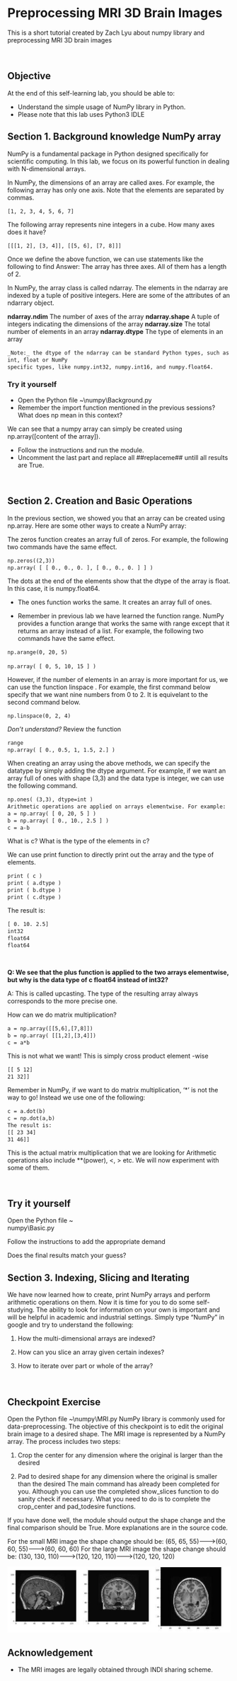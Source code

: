 # Preprocessing MRI 3D Brain Images

This is a short tutorial created by Zach Lyu about numpy library and preprocessing MRI 3D brain images

<br>

## Objective

At the end of this self-learning lab, you should be able to:
* Understand the simple usage of NumPy library in Python.
* Please note that this lab uses Python3 IDLE


## Section 1. Background knowledge NumPy array

NumPy is a fundamental package in Python designed specifically for scientific
computing. In this lab, we focus on its powerful function in dealing with
N-dimensional arrays.

In NumPy, the dimensions of an array are called axes. For example, the following
array has only one axis. Note that the elements are separated by commas.

```
[1, 2, 3, 4, 5, 6, 7]
```

The following array represents nine integers in a cube. How many axes does it have?

```
[[[1, 2], [3, 4]], [[5, 6], [7, 8]]]
```

Once we define the above function, we can use statements like the following to find
Answer: The array has three axes. All of them has a length of 2.

In NumPy, the array class is called ndarray. The elements in the ndarray are indexed
by a tuple of positive integers. Here are some of the attributes of an ndarrary object.

**ndarray.ndim** The number of axes of the array
**ndarray.shape** A tuple of integers indicating the dimensions of the array
**ndarray.size** The total number of elements in an array
**ndarray.dtype** The type of elements in an array

```
_Note:_ the dtype of the ndarray can be standard Python types, such as int, float or NumPy
specific types, like numpy.int32, numpy.int16, and numpy.float64.
```



### Try it yourself

* Open the Python file ~\numpy\Background.py
* Remember the import function mentioned in the previous sessions? What does np
mean in this context?


We can see that a numpy array can simply be created
using np.array([content of the array]).

* Follow the instructions and run the module.
* Uncomment the last part and replace all ##replaceme## untill all results are True.


<br>

## Section 2. Creation and Basic Operations

In the previous section, we showed you that an array can be created using np.array.
Here are some other ways to create a NumPy array:

The zeros function creates an array full of zeros. For example, the following two
commands have the same effect.

```
np.zeros((2,3))
np.array( [ [ 0., 0., 0. ], [ 0., 0., 0. ] ] )
```

The dots at the end of the elements show that the dtype of the array is float. In this
case, it is numpy.float64.

* The ones function works the same. It creates an array full of ones.

* Remember in previous lab we have learned the function range. NumPy provides a
function arange that works the same with range except that it returns an array
instead of a list. For example, the following two commands have the same effect.

```
np.arange(0, 20, 5)

np.array( [ 0, 5, 10, 15 ] )
```

However, if the number of elements in an
array is more important for us, we can
use the function linspace . For example,
the first command below specify that we
want nine numbers from 0 to 2. It is equivelant
to the second command below.


```
np.linspace(0, 2, 4)
```

_Don’t understand?_
Review the function

```
range
np.array( [ 0., 0.5, 1, 1.5, 2.] )
```


When creating an array using the above methods, we can specify the datatype by
simply adding the dtype argument. For example, if we want an array full of ones with
shape (3,3) and the data type is integer, we can use the following command.


```
np.ones( (3,3), dtype=int )
Arithmetic operations are applied on arrays elementwise. For example:
a = np.array( [ 0, 20, 5 ] )
b = np.array( [ 0., 10., 2.5 ] )
c = a-b

```

What is c? What is the type of the elements in c?



We can use print function to directly print out the array and the type of elements.

```
print ( c )
print ( a.dtype )
print ( b.dtype )
print ( c.dtype )
```

The result is:
```
[ 0. 10. 2.5]
int32
float64
float64
```

<br>

**Q: We see that the plus function is applied to the two arrays elementwise, but why is
the data type of c float64 instead of int32?**

A: This is called upcasting. The type of the resulting array always corresponds to the
more precise one.



How can we do matrix multiplication?

```
a = np.array([[5,6],[7,8]])
b = np.array( [[1,2],[3,4]])
c = a*b
```


This is not what we want!
This is simply cross product element -wise

```
[[ 5 12]
21 32]]
```

Remember in NumPy, if we want to do matrix multiplication, ‘*’ is not the way
to go! Instead we use one of the following:

```
c = a.dot(b)
c = np.dot(a,b)
The result is:
[[ 23 34]
31 46]]
```

This is the actual matrix multiplication
that we are looking for
Arithmetic operations also include **(power), <, > etc. We will now experiment with
some of them.

<br>

## Try it yourself

Open the Python file ~\
numpy\Basic.py

Follow the instructions to add the
appropriate demand

Does the final results match your guess?




## Section 3. Indexing, Slicing and Iterating



We have now learned how to create, print NumPy arrays and perform arithmetic
operations on them. Now it is time for you to do some self-studying. The ability to
look for information on your own is important and will be helpful in academic and
industrial settings. Simply type “NumPy” in google and try to understand the
following:

1. How the multi-dimensional arrays are indexed?

2. How can you slice an array given certain indexes?

3. How to iterate over part or whole of the array?

<br>

## Checkpoint Exercise

Open the Python file ~\numpy\MRI.py
NumPy library is commonly used for data-preprocessing. The objective of this
checkpoint is to edit the original brain image to a desired shape. The MRI image is
represented by a NumPy array. The process includes two steps:

1. Crop the center for any dimension where the original is larger than the desired

2. Pad to desired shape for any dimension where the original is smaller than the desired
The main command has already been completed for you. Although you can use the
completed show_slices function to do sanity check if necessary. What you need to do
is to complete the crop_center and pad_todesire functions.

If you have done well, the module should output the shape change and the final
comparison should be True. More explanations are in the source code.

For the small MRI image the shape change should be:
(65, 65, 55)--->(60, 60, 55)--->(60, 60, 60)
For the large MRI image the shape change should be:
(130, 130, 110)--->(120, 120, 110)--->(120, 120, 120)


![sample image](https://github.com/bijiuni/preprocess_brain/blob/master/img1.JPG)
<br> 

## Acknowledgement

* The MRI images are legally obtained through INDI sharing scheme.
